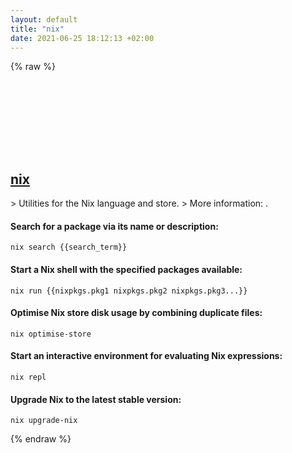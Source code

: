 ```yaml
---
layout: default
title: "nix"
date: 2021-06-25 18:12:13 +02:00
---
```

{% raw %}
<h2 id="nix">
  <a href="/en/common/nix.html">nix</a> <a href="#nix"><svg class="icon">
    <use href="/assets/images/unicode_sprite.svg#link" />
  </svg></a>
</h2>
> Utilities for the Nix language and store.
> More information: <https://nixos.org>.

#### Search for a package via its name or description:
```shell
nix search {{search_term}}
```
#### Start a Nix shell with the specified packages available:
```shell
nix run {{nixpkgs.pkg1 nixpkgs.pkg2 nixpkgs.pkg3...}}
```
#### Optimise Nix store disk usage by combining duplicate files:
```shell
nix optimise-store
```
#### Start an interactive environment for evaluating Nix expressions:
```shell
nix repl
```
#### Upgrade Nix to the latest stable version:
```shell
nix upgrade-nix
```
{% endraw %}